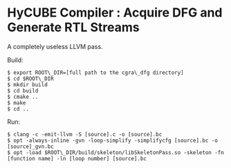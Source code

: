 # HyCUBE Compiler : Acquire DFG and Generate RTL Streams

A completely useless LLVM pass.

Build:

    $ export ROOT\_DIR=[full path to the cgra\_dfg directory]
    $ cd $ROOT\_DIR
    $ mkdir build
    $ cd build
    $ cmake ..
    $ make
    $ cd ..

Run:

    $ clang -c -emit-llvm -S [source].c -o [source].bc
    $ opt -always-inline -gvn -loop-simplify -simplifycfg [source].bc -o [source]_gvn.bc
    $ opt -load $ROOT\_DIR/build/skeleton/libSkeletonPass.so -skeleton -fn [function name] -ln [loop number] [source].bc

